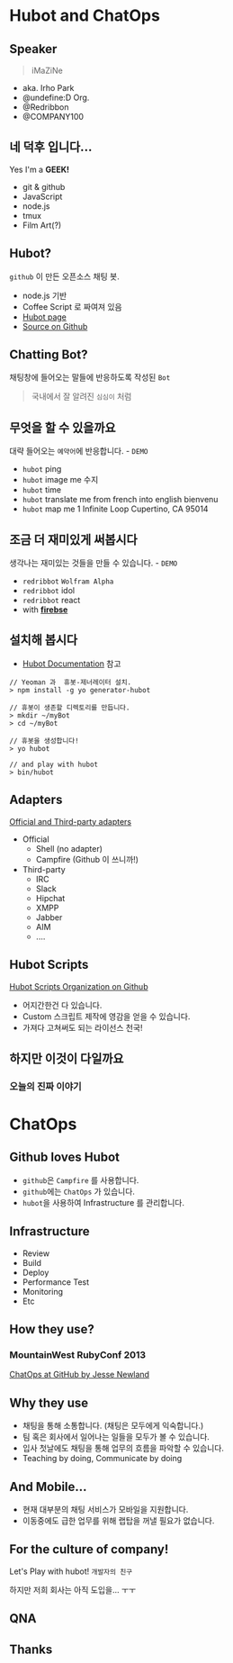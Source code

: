 # Hubot and ChatOps

## Speaker

> iMaZiNe

- aka. Irho Park
- @undefine:D Org.
- @Redribbon
- @COMPANY100

## 네 덕후 입니다...

Yes I'm a **GEEK!**

- git & github
- JavaScript
- node.js
- tmux
- Film Art(?)

## Hubot?

`github` 이 만든 오픈소스 채팅 봇.

- node.js 기반
- Coffee Script 로 짜여져 있음
- [Hubot page](https://hubot.github.com/)
- [Source on Github](https://github.com/github/hubot)

## Chatting Bot?

채팅창에 들어오는 말들에 반응하도록 작성된 `Bot`
> 국내에서 잘 알려진 `심심이` 처럼

## 무엇을 할 수 있을까요

대략 들어오는 `예약어`에 반응합니다. - `DEMO`

- `hubot` ping
- `hubot` image me 수지
- `hubot` time
- `hubot` translate me from french into english bienvenu
- `hubot` map me 1 Infinite Loop Cupertino, CA 95014

## 조금 더 재미있게 써봅시다

생각나는 재미있는 것들을 만들 수 있습니다. - `DEMO`

- `redribbot` `Wolfram Alpha`
- `redribbot` idol
- `redribbot` react
- with [**firebse**](https://www.firebase.com/)

## 설치해 봅시다

- [Hubot Documentation](https://hubot.github.com/docs/) 참고


```
// Yeoman 과  휴봇-제너레이터 설치.
> npm install -g yo generator-hubot

// 휴봇이 생존할 디렉토리를 만듭니다.
> mkdir ~/myBot
> cd ~/myBot

// 휴봇을 생성합니다!
> yo hubot

// and play with hubot
> bin/hubot
```

## Adapters

[Official and Third-party adapters](https://hubot.github.com/docs/adapters/)

- Official
  - Shell (no adapter)
  - Campfire (Github 이 쓰니까!)
- Third-party
  - IRC
  - Slack
  - Hipchat
  - XMPP
  - Jabber
  - AIM
  - ....

## Hubot Scripts

[Hubot Scripts Organization on Github](https://github.com/hubot-scripts)

- 어지간한건 다 있습니다.
- Custom 스크립트 제작에 영감을 얻을 수 있습니다.
- 가져다 고쳐써도 되는 라이선스 천국!

## 하지만 이것이 다일까요

### 오늘의 **진짜** 이야기

# ChatOps

## Github loves Hubot

- `github`은 `Campfire` 를 사용합니다.
- `github`에는 `ChatOps` 가 있습니다.
- `hubot`을 사용하여 Infrastructure 를 관리합니다.

## Infrastructure

- Review
- Build
- Deploy
- Performance Test
- Monitoring
- Etc

## How they use?

### MountainWest RubyConf 2013
[ChatOps at GitHub by Jesse Newland](https://youtu.be/-LxavzqLHj8?t=2m31s)

## Why they use

- 채팅을 통해 소통합니다. (채팅은 모두에게 익숙합니다.)
- 팀 혹은 회사에서 일어나는 일들을 모두가 볼 수 있습니다.
- 입사 첫날에도 채팅을 통해 업무의 흐름을 파악할 수 있습니다.
- Teaching by doing, Communicate by doing

## And Mobile...

- 현재 대부분의 채팅 서비스가 모바일을 지원합니다.
- 이동중에도 급한 업무를 위해 랩탑을 꺼낼 필요가 없습니다.

## For the culture of company!
Let's Play with hubot! `개발자의 친구`

하지만 저희 회사는 아직 도입을... ㅜㅜ

## QNA

## Thanks
